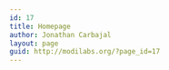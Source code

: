 ```yaml
---
id: 17
title: Homepage
author: Jonathan Carbajal
layout: page
guid: http://modilabs.org/?page_id=17
---
```

